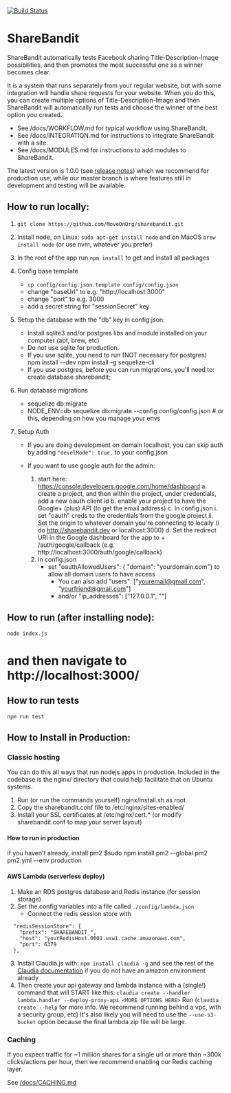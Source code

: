 [![Build Status](https://travis-ci.org/MoveOnOrg/sharebandit.svg?branch=master)](https://travis-ci.org/MoveOnOrg/sharebandit)

# ShareBandit

ShareBandit automatically tests Facebook sharing Title-Description-Image possibilities, and then promotes the most successful one as a winner becomes clear.

It is a system that runs separately from your regular website, but with some integration will handle share requests for your website.  When you do this, you can create multiple options of Title-Description-Image and then ShareBandit will automatically run tests and choose the winner of the best option you created.

* See /docs/WORKFLOW.md for typical workflow using ShareBandit.
* See /docs/INTEGRATION.md for instructions to integrate ShareBandit with a site.
* See /docs/MODULES.md for instructions to add modules to ShareBandit.

The latest version is 1.0.0 (see [release notes](https://github.com/MoveOnOrg/sharebandit/blob/master/docs/RELEASE_NOTES.md)) which we recommend for production use, while our master branch is where features still in development and testing will be available.

## How to run locally:

1. `git clone https://github.com/MoveOnOrg/sharebandit.git`

2. Install node, on Linux: `sudo apt-get install node` and on MacOS `brew install node` (or use nvm, whatever you prefer)

3. In the root of the app run `npm install` to get and install all packages

4. Config base template
   * `cp config/config.json.template config/config.json`
   * change "baseUrl" to e.g. "http://localhost:3000"
   * change "port" to e.g. 3000
   * add a secret string for "sessionSecret" key

5. Setup the database with the "db" key in config.json:
   * Install sqlite3 and/or postgres libs and module installed on your computer (apt, brew, etc)
   * Do not use sqlite for production.
   * If you use sqlite, you need to run
      (NOT necessary for postgres)   
      npm install --dev
      npm install -g sequelize-cli
   * If you use postgres, before you can run migrations, you'll need to:
      create database sharebandit;

6. Run database migrations
   * sequelize db:migrate
   * NODE_ENV=db sequelize db:migrate --config config/config.json # or this, depending on how you manage your envs

7. Setup Auth
   * If you are doing development on domain localhost,
     you can skip auth by adding `"develMode": true,` to your config.json
   * If you want to use google auth for the admin:

     1. start here: https://console.developers.google.com/home/dashboard
        a. create a project, and then within the project, under credentials, add a new oauth client id
        b. enable your project to have the Google+ (plus) API (to get the email address)
        c. In config.json
           i. set "oauth" creds to the credentials from the google project
           ii. Set the origin to whatever domain you're connecting to locally (i do http://sharebandit.dev or localhost:3000)
        d. Set the redirect URI in the Google dashboard for the app
           to <baseUrl> + /auth/google/callback (e.g. http://localhost:3000/auth/google/callback)
     2. In config.json
        * set "oauthAllowedUsers": { "domain": "yourdomain.com"} to allow all domain users to have access
          * You can also add "users": ["youremail@gmail.com", "yourfriend@gmail.com"]
          *  and/or "ip_addresses": ["127.0.0.1", "<whitelisted ip addresses>"]

## How to run (after installing node):

   `node index.js`
   # and then navigate to http://localhost:3000/

## How to run tests

   `npm run test`

## How to Install in Production:

### Classic hosting

You can do this all ways that run nodejs apps in production.
Included in the codebase is the nginx/ directory that could help facilitate that
on Ubuntu systems.

1. Run (or run the commands yourself) nginx/install.sh as root
2. Copy the sharebandit.conf file to /etc/nginx/sites-enabled/
3. Install your SSL certificates at /etc/nginx/cert.* (or modify sharebandit.conf to map your server layout)

#### How to run in production

if you haven't already, install pm2
$sudo npm install pm2 --global
pm2 pm2.yml --env production

#### AWS Lambda (serverless deploy)

1. Make an RDS postgres database and Redis instance (for session storage)
2. Set the config variables into a file called `./config/lambda.json`
   - Connect the redis session store with

```
  "redisSessionStore": {
    "prefix": "SHAREBANDIT_",
    "host": "yourRedisHost.0001.usw1.cache.amazonaws.com",
    "port": 6379
  },
```

3. Install Claudia.js with:
   `npm install claudia -g`
   and see the rest of the [Claudia documentation](https://claudiajs.com/tutorials/installing.html) if you do not have an amazon environment already
4. Then create your api gateway and lambda instance with a (single!) command that will START like this:
   `claudia create --handler lambda.handler --deploy-proxy-api <MORE OPTIONS HERE>`
   Run (`claudia create --help` for more info. We recommend running behind a vpc, with a security group, etc)
   It's also likely you will need to use the `--use-s3-bucket` option because the final lambda zip file will be large.

### Caching

If you expect traffic for ~1 million shares for a single url or more than ~300k clicks/actions per hour,
then we recommend enabling our Redis caching layer.

See [/docs/CACHING.md](./docs/CACHING.md)